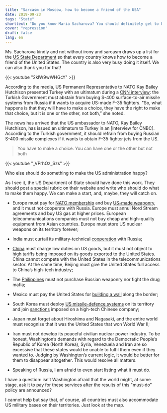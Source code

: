 ```yaml
---
title: "Sarcasm in Moscow, how to become a friend of the USA"
date: 2019-09-23
tags: "State"
shorttext: "Do you know Maria Sacharova? You should definitely get to know the lady. This woman is a spokeswoman for the Russian Foreign Ministry and the best thing you can find in politics."
cover: "repression"
draft: false
lang: en
---
```


Ms. Sacharova kindly and not without irony and sarcasm draws up a list for the [US State Department](http://www.mid.ru/ru/press_service/spokesman/briefings/-/asset_publisher/D2wHaWMCU6Od/content/id/3672703?p_p_id=101_INSTANCE_D2wHaWMCU6Od&_101_INSTANCE_D2wHaWMCU6Od_languageId=en_GB "Briefing by Foreign Ministry Spokesperson Maria Zakharova, June 5, 2019") so that every country knows how to become a friend of the United States. The country is also very busy doing it itself. We can also thank you for that!

{{< youtube "2klW9wWHGcY" >}}

According to the media, US Permanent Representative to NATO Kay Bailey Hutchison presented Turkey with an ultimatum during a [CNN interview](https://www.cnbc.com/2019/06/04/us-nato-ambassador-turkey-must-cancel-russia-s-400-missile-purchase.html "US NATO ambassador says Turkey must back down on Russian missile purchase"): the Turkish Government must abstain from buying S-400 surface-to-air missile systems from Russia if it wants to acquire US-made F-35 fighters. "So, what happens is that they will have to make a choice, they have the right to make that choice, but it is one or the other, not both,” she noted.

The news has arrived that the US ambassador to NATO, Kay Bailey Hutchison, has issued an ultimatum to Turkey in an [interview for CNBC]. According to the Turkish government, it should refrain from buying Russian S-400 missile complexes if it wants to obtain F-35 fighter jets from the US.

> You have to make a choice. You can have one or the other but not both

{{< youtube "_VPrhOz_Szs" >}}

Who else should do something to make the US administration happy?

As I see it, the US Department of State should have done this work. They should post a special rubric on their website and write who should do what to make them happy. We can make a start, and, maybe, they will catch on.

  - Europe must pay for [NATO membership](https://www.bloomberg.com/news/articles/2019-03-08/trump-said-to-seek-huge-premium-from-allies-hosting-u-s-troops "Trump Seeks Huge Premium From Allies Hosting U.S. Troops") and buy [US-made weaponry](https://elpais.com/internacional/2019/06/01/actualidad/1559389670_532613.html "EE UU da un ultimátum a Europa para que rectifique su plan de defensa"), and it must not cooperate with Russia. Europe must annul Nord Stream agreements and buy US gas at higher prices. European telecommunications companies must not buy cheap and high-quality equipment from Asian countries. Europe must store US nuclear weapons on its territory forever;

  - India must curtail its military-technical [cooperation](https://www.scmp.com/news/asia/diplomacy/article/2161925/india-receives-us-warning-over-buying-weapons-russia "India receives US warning about buying weapons from Russia") with Russia;

  - [China](http://vesti7.ru/video/1905233/episode/26-05-2019/ "ЭФИР ОТ 26.05.2019") must charge low duties on US goods, but it must not object to high tariffs being imposed on its goods exported to the United States. China cannot compete with the United States in the telecommunications sector. At the same time, Beijing must give the United States full access to China’s high-tech industry;

  - The [Philippines](https://www.arabnews.com/node/1549891/world "Moscow to supply state-of-the-art weapons to Manila") must not purchase Russian weaponry nor fight the drug mafia;
  
  - Mexico must pay the United States for [building a wall](https://www.politifact.com/truth-o-meter/promises/trumpometer/promise/1397/build-wall-and-make-mexico-pay-it/ "Donald Trump stalls on promise to build a wall, have Mexico pay for it") along the border;

  - South Korea must deploy [US missile-defence systems](https://www.scmp.com/week-asia/geopolitics/article/2120452/china-wins-its-war-against-south-koreas-us-thaad-missile "China wins its war against South Korea’s US THAAD missile shield – without firing a shot") on its territory and join [sanctions](https://pulsenews.co.kr/view.php?year=2019&no=346275 "S. Korea under pressure to join U.S. anti-Huawei campaign") imposed on a high-tech Chinese company;

  - Japan must forget about Hiroshima and Nagasaki, and the entire world must recognise that it was the United States that won World War II;

  - Iran must not develop its peaceful civilian nuclear power industry. To be honest, Washington’s demands with regard to the Democratic People’s Republic of Korea (North Korea), Syria, Venezuela and Iran are so excessive that these states would be unable to fulfil them even if they wanted to. Judging by Washington’s current logic, it would be better for them to disappear altogether. This would resolve all matters.

  - Speaking of Russia, I am afraid to even start listing what it must do.

I have a question: isn’t Washington afraid that the world might, at some stage, ask it to pay for these services after the results of this "must-do” policy are announced?

I cannot help but say that, of course, all countries must also accommodate US military bases on their territories. Just look at the map.
